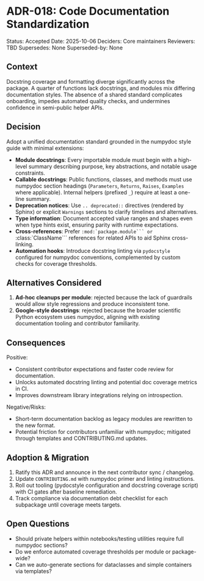 # ADR-018: Code Documentation Standardization

Status: Accepted
Date: 2025-10-06
Deciders: Core maintainers
Reviewers: TBD
Supersedes: None
Superseded-by: None

## Context

Docstring coverage and formatting diverge significantly across the package. A quarter of
functions lack docstrings, and modules mix differing documentation styles. The absence of a
shared standard complicates onboarding, impedes automated quality checks, and undermines
confidence in semi-public helper APIs.

## Decision

Adopt a unified documentation standard grounded in the numpydoc style guide with minimal
extensions:

- **Module docstrings**: Every importable module must begin with a high-level summary
  describing purpose, key abstractions, and notable usage constraints.
- **Callable docstrings**: Public functions, classes, and methods must use numpydoc section
  headings (`Parameters`, `Returns`, `Raises`, `Examples` where applicable). Internal helpers
  (prefixed `_`) require at least a one-line summary.
- **Deprecation notices**: Use `.. deprecated::` directives (rendered by Sphinx) or explicit
  `Warnings` sections to clarify timelines and alternatives.
- **Type information**: Document accepted value ranges and shapes even when type hints exist,
  ensuring parity with runtime expectations.
- **Cross-references**: Prefer ``:mod:`package.module``` or ``:class:`ClassName``` references
  for related APIs to aid Sphinx cross-linking.
- **Automation hooks**: Introduce docstring linting via `pydocstyle` configured for numpydoc
  conventions, complemented by custom checks for coverage thresholds.

## Alternatives Considered

1. **Ad-hoc cleanups per module**: rejected because the lack of guardrails would allow style
   regressions and produce inconsistent tone.
2. **Google-style docstrings**: rejected because the broader scientific Python ecosystem uses
   numpydoc, aligning with existing documentation tooling and contributor familiarity.

## Consequences

Positive:
- Consistent contributor expectations and faster code review for documentation.
- Unlocks automated docstring linting and potential doc coverage metrics in CI.
- Improves downstream library integrations relying on introspection.

Negative/Risks:
- Short-term documentation backlog as legacy modules are rewritten to the new format.
- Potential friction for contributors unfamiliar with numpydoc; mitigated through templates
  and CONTRIBUTING.md updates.

## Adoption & Migration

1. Ratify this ADR and announce in the next contributor sync / changelog.
2. Update `CONTRIBUTING.md` with numpydoc primer and linting instructions.
3. Roll out tooling (pydocstyle configuration and docstring coverage script) with CI gates
   after baseline remediation.
4. Track compliance via documentation debt checklist for each subpackage until coverage
   meets targets.

## Open Questions

- Should private helpers within notebooks/testing utilities require full numpydoc sections?
- Do we enforce automated coverage thresholds per module or package-wide?
- Can we auto-generate sections for dataclasses and simple containers via templates?

